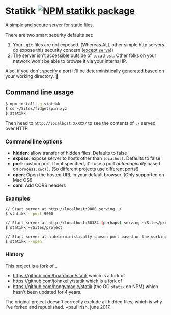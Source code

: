 # Statikk [![NPM statikk package](https://img.shields.io/npm/v/statikk.svg)](https://npmjs.org/package/statikk)

A simple and secure server for static files.

There are two smart security defaults set:

1. Your `.git` files are not exposed. (Whereas ALL other simple http servers do expose this security concern ([except `serve`](https://github.com/zeit/serve/issues/229)))
1. The server isn't accessible outside of `localhost`. Other folks on your network won't be able to browse it via your internal IP.

Also, if you don't specify a port it'll be deterministically generated based on your working directory. :tada:

## Command line usage

```bash
$ npm install -g statikk
$ cd ~/Sites/fidgetspin.xyz
$ statikk
```

Then head to `http://localhost:XXXXX/` to see the contents of `./` served over HTTP.

### Command line options

* **hidden**: allow transfer of hidden files. Defaults to false
* **expose**: expose server to hosts other than `localhost`. Defaults to false
* **port**: custom port. If not specified, it'll use a port *automagically* based on `process.cwd()`. (So different projects use different ports!)
* **open**: Open the hosted URL in your default browser. (Only supported on Mac OS!)
* **cors**: Add CORS headers

### Examples

```bash
// Start server at http://localhost:9000 serving ./
$ statikk --port 9000

// Start server at http://localhost:60384 (perhaps) serving ~/Sites/project
$ statikk ~/Sites/project

// Start server at a deterministically-chosen port based on the working directory, and open the browser
$ statikk --open
```

### History

This project is a fork of...

* https://github.com/boardman/statik which is a fork of
* https://github.com/johnkelly/statik which is a fork of
* https://github.com/hongymagic/statik (the OG `statik` on NPM) which hasn't been updated for 4 years.

The original project doesn't correctly exclude all hidden files, which is why I've forked and republished.  ~paul irish. june 2017.
